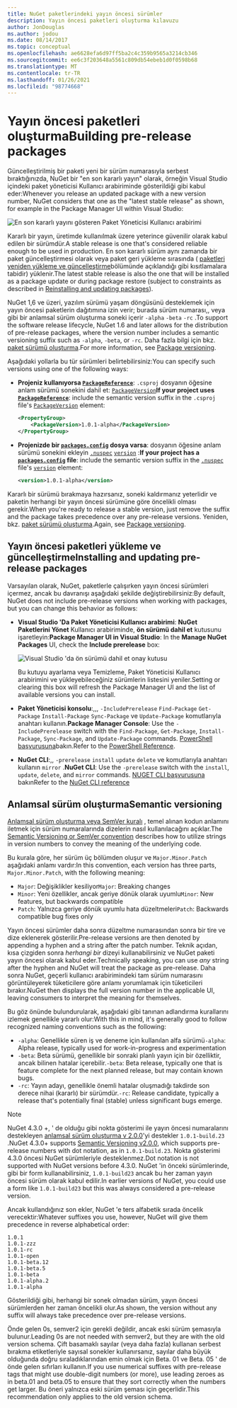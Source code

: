 ```yaml
---
title: NuGet paketlerindeki yayın öncesi sürümler
description: Yayın öncesi paketleri oluşturma kılavuzu
author: JonDouglas
ms.author: jodou
ms.date: 08/14/2017
ms.topic: conceptual
ms.openlocfilehash: ae6628efa6d97ff5ba2c4c359b9565a3214cb346
ms.sourcegitcommit: ee6c3f203648a5561c809db54ebeb1d0f0598b68
ms.translationtype: MT
ms.contentlocale: tr-TR
ms.lasthandoff: 01/26/2021
ms.locfileid: "98774668"
---
```

# <a name="building-pre-release-packages"></a><span data-ttu-id="791c8-103">Yayın öncesi paketleri oluşturma</span><span class="sxs-lookup"><span data-stu-id="791c8-103">Building pre-release packages</span></span>

<span data-ttu-id="791c8-104">Güncelleştirilmiş bir paketi yeni bir sürüm numarasıyla serbest bıraktığınızda, NuGet bir "en son kararlı yayın" olarak, örneğin Visual Studio içindeki paket yöneticisi Kullanıcı arabiriminde gösterildiği gibi kabul eder:</span><span class="sxs-lookup"><span data-stu-id="791c8-104">Whenever you release an updated package with a new version number, NuGet considers that one as the "latest stable release" as shown, for example in the Package Manager UI within Visual Studio:</span></span>

![En son kararlı yayını gösteren Paket Yöneticisi Kullanıcı arabirimi](media/Prerelease_01-LatestStable.png)

<span data-ttu-id="791c8-106">Kararlı bir yayın, üretimde kullanılmak üzere yeterince güvenilir olarak kabul edilen bir sürümdür.</span><span class="sxs-lookup"><span data-stu-id="791c8-106">A stable release is one that's considered reliable enough to be used in production.</span></span> <span data-ttu-id="791c8-107">En son kararlı sürüm aynı zamanda bir paket güncelleştirmesi olarak veya paket geri yükleme sırasında ( [paketleri yeniden yükleme ve güncelleştirme](../consume-packages/reinstalling-and-updating-packages.md)bölümünde açıklandığı gibi kısıtlamalara tabidir) yüklenir.</span><span class="sxs-lookup"><span data-stu-id="791c8-107">The latest stable release is also the one that will be installed as a package update or during package restore (subject to constraints as described in [Reinstalling and updating packages](../consume-packages/reinstalling-and-updating-packages.md)).</span></span>

<span data-ttu-id="791c8-108">NuGet 1,6 ve üzeri, yazılım sürümü yaşam döngüsünü desteklemek için yayın öncesi paketlerin dağıtımına izin verir; burada sürüm numarası,, veya gibi bir anlamsal sürüm oluşturma soneki içerir `-alpha` `-beta` `-rc` .</span><span class="sxs-lookup"><span data-stu-id="791c8-108">To support the software release lifecycle, NuGet 1.6 and later allows for the distribution of pre-release packages, where the version number includes a semantic versioning suffix such as `-alpha`, `-beta`, or `-rc`.</span></span> <span data-ttu-id="791c8-109">Daha fazla bilgi için bkz. [paket sürümü oluşturma](../concepts/package-versioning.md#pre-release-versions).</span><span class="sxs-lookup"><span data-stu-id="791c8-109">For more information, see [Package versioning](../concepts/package-versioning.md#pre-release-versions).</span></span>

<span data-ttu-id="791c8-110">Aşağıdaki yollarla bu tür sürümleri belirtebilirsiniz:</span><span class="sxs-lookup"><span data-stu-id="791c8-110">You can specify such versions using one of the following ways:</span></span>

- <span data-ttu-id="791c8-111">**Projeniz kullanıyorsa [`PackageReference`](../consume-packages/package-references-in-project-files.md)**: `.csproj` dosyanın öğesine anlam sürümü sonekini dahil et: [`PackageVersion`](/dotnet/core/tools/csproj#packageversion)</span><span class="sxs-lookup"><span data-stu-id="791c8-111">**If your project uses [`PackageReference`](../consume-packages/package-references-in-project-files.md)**: include the semantic version suffix in the `.csproj` file's [`PackageVersion`](/dotnet/core/tools/csproj#packageversion) element:</span></span>

    ```xml
    <PropertyGroup>
        <PackageVersion>1.0.1-alpha</PackageVersion>
    </PropertyGroup>
    ```

- <span data-ttu-id="791c8-112">**Projenizde bir [`packages.config`](../reference/packages-config.md) dosya varsa**: dosyanın öğesine anlam sürümü sonekini ekleyin [`.nuspec`](../reference/nuspec.md) [`version`](../reference/nuspec.md#version) :</span><span class="sxs-lookup"><span data-stu-id="791c8-112">**If your project has a [`packages.config`](../reference/packages-config.md) file**: include the semantic version suffix in the [`.nuspec`](../reference/nuspec.md) file's [`version`](../reference/nuspec.md#version) element:</span></span>

    ```xml
    <version>1.0.1-alpha</version>
    ```

<span data-ttu-id="791c8-113">Kararlı bir sürümü bırakmaya hazırsanız, soneki kaldırmanız yeterlidir ve paketin herhangi bir yayın öncesi sürümüne göre öncelikli olması gerekir.</span><span class="sxs-lookup"><span data-stu-id="791c8-113">When you're ready to release a stable version, just remove the suffix and the package takes precedence over any pre-release versions.</span></span> <span data-ttu-id="791c8-114">Yeniden, bkz. [paket sürümü oluşturma](../concepts/package-versioning.md#pre-release-versions).</span><span class="sxs-lookup"><span data-stu-id="791c8-114">Again, see [Package versioning](../concepts/package-versioning.md#pre-release-versions).</span></span>

## <a name="installing-and-updating-pre-release-packages"></a><span data-ttu-id="791c8-115">Yayın öncesi paketleri yükleme ve güncelleştirme</span><span class="sxs-lookup"><span data-stu-id="791c8-115">Installing and updating pre-release packages</span></span>

<span data-ttu-id="791c8-116">Varsayılan olarak, NuGet, paketlerle çalışırken yayın öncesi sürümleri içermez, ancak bu davranışı aşağıdaki şekilde değiştirebilirsiniz:</span><span class="sxs-lookup"><span data-stu-id="791c8-116">By default, NuGet does not include pre-release versions when working with packages, but you can change this behavior as follows:</span></span>

- <span data-ttu-id="791c8-117">**Visual Studio 'Da Paket Yöneticisi Kullanıcı arabirimi**: **NuGet Paketlerini Yönet** Kullanıcı arabiriminde, **ön sürümü dahil et** kutusunu işaretleyin:</span><span class="sxs-lookup"><span data-stu-id="791c8-117">**Package Manager UI in Visual Studio**: In the **Manage NuGet Packages** UI, check the **Include prerelease** box:</span></span>

    ![Visual Studio 'da ön sürümü dahil et onay kutusu](media/Prerelease_02-CheckPrerelease.png)

    <span data-ttu-id="791c8-119">Bu kutuyu ayarlama veya Temizleme, Paket Yöneticisi Kullanıcı arabirimini ve yükleyebileceğiniz sürümlerin listesini yeniler.</span><span class="sxs-lookup"><span data-stu-id="791c8-119">Setting or clearing this box will refresh the Package Manager UI and the list of available versions you can install.</span></span>

- <span data-ttu-id="791c8-120">**Paket Yöneticisi konsolu**:,,, `-IncludePrerelease` `Find-Package` `Get-Package` `Install-Package` `Sync-Package` ve `Update-Package` komutlarıyla anahtarı kullanın.</span><span class="sxs-lookup"><span data-stu-id="791c8-120">**Package Manager Console**: Use the `-IncludePrerelease` switch with the `Find-Package`, `Get-Package`, `Install-Package`, `Sync-Package`, and `Update-Package` commands.</span></span> <span data-ttu-id="791c8-121">[PowerShell başvurusuna](../reference/powershell-reference.md)bakın.</span><span class="sxs-lookup"><span data-stu-id="791c8-121">Refer to the [PowerShell Reference](../reference/powershell-reference.md).</span></span>

- <span data-ttu-id="791c8-122">**NuGet CLI**:,, `-prerelease` `install` `update` `delete` ve komutlarıyla anahtarı kullanın `mirror` .</span><span class="sxs-lookup"><span data-stu-id="791c8-122">**NuGet CLI**: Use the `-prerelease` switch with the `install`, `update`, `delete`, and `mirror` commands.</span></span> <span data-ttu-id="791c8-123">[NUGET CLI başvurusuna](../reference/nuget-exe-cli-reference.md) bakın</span><span class="sxs-lookup"><span data-stu-id="791c8-123">Refer to the [NuGet CLI reference](../reference/nuget-exe-cli-reference.md)</span></span>

## <a name="semantic-versioning"></a><span data-ttu-id="791c8-124">Anlamsal sürüm oluşturma</span><span class="sxs-lookup"><span data-stu-id="791c8-124">Semantic versioning</span></span>

<span data-ttu-id="791c8-125">[Anlamsal sürüm oluşturma veya SemVer kuralı](https://semver.org/spec/v1.0.0.html) , temel alınan kodun anlamını iletmek için sürüm numaralarında dizelerin nasıl kullanılacağını açıklar.</span><span class="sxs-lookup"><span data-stu-id="791c8-125">The [Semantic Versioning or SemVer convention](https://semver.org/spec/v1.0.0.html) describes how to utilize strings in version numbers to convey the meaning of the underlying code.</span></span>

<span data-ttu-id="791c8-126">Bu kurala göre, her sürüm üç bölümden oluşur ve `Major.Minor.Patch` aşağıdaki anlamı vardır:</span><span class="sxs-lookup"><span data-stu-id="791c8-126">In this convention, each version has three parts, `Major.Minor.Patch`, with the following meaning:</span></span>

- <span data-ttu-id="791c8-127">`Major`: Değişiklikler kesiliyor</span><span class="sxs-lookup"><span data-stu-id="791c8-127">`Major`: Breaking changes</span></span>
- <span data-ttu-id="791c8-128">`Minor`: Yeni özellikler, ancak geriye dönük olarak uyumlu</span><span class="sxs-lookup"><span data-stu-id="791c8-128">`Minor`: New features, but backwards compatible</span></span>
- <span data-ttu-id="791c8-129">`Patch`: Yalnızca geriye dönük uyumlu hata düzeltmeleri</span><span class="sxs-lookup"><span data-stu-id="791c8-129">`Patch`: Backwards compatible bug fixes only</span></span>

<span data-ttu-id="791c8-130">Yayın öncesi sürümler daha sonra düzeltme numarasından sonra bir tire ve dize eklenerek gösterilir.</span><span class="sxs-lookup"><span data-stu-id="791c8-130">Pre-release versions are then denoted by appending a hyphen and a string after the patch number.</span></span> <span data-ttu-id="791c8-131">Teknik açıdan, kısa çizgiden sonra *herhangi bir* dizeyi kullanabilirsiniz ve NuGet paketi yayın öncesi olarak kabul eder.</span><span class="sxs-lookup"><span data-stu-id="791c8-131">Technically speaking, you can use *any* string after the hyphen and NuGet will treat the package as pre-release.</span></span> <span data-ttu-id="791c8-132">Daha sonra NuGet, geçerli kullanıcı arabirimindeki tam sürüm numarasını görüntüleyerek tüketicilere göre anlamı yorumlamak için tüketicileri bırakır.</span><span class="sxs-lookup"><span data-stu-id="791c8-132">NuGet then displays the full version number in the applicable UI, leaving consumers to interpret the meaning for themselves.</span></span>

<span data-ttu-id="791c8-133">Bu göz önünde bulundurularak, aşağıdaki gibi tanınan adlandırma kurallarını izlemek genellikle yararlı olur:</span><span class="sxs-lookup"><span data-stu-id="791c8-133">With this in mind, it's generally good to follow recognized naming conventions such as the following:</span></span>

- <span data-ttu-id="791c8-134">`-alpha`: Genellikle süren iş ve deneme için kullanılan alfa sürümü</span><span class="sxs-lookup"><span data-stu-id="791c8-134">`-alpha`: Alpha release, typically used for work-in-progress and experimentation</span></span>
- <span data-ttu-id="791c8-135">`-beta`: Beta sürümü, genellikle bir sonraki planlı yayın için bir özelliktir, ancak bilinen hatalar içerebilir.</span><span class="sxs-lookup"><span data-stu-id="791c8-135">`-beta`: Beta release, typically one that is feature complete for the next planned release, but may contain known bugs.</span></span>
- <span data-ttu-id="791c8-136">`-rc`: Yayın adayı, genellikle önemli hatalar oluşmadığı takdirde son derece nihai (kararlı) bir sürümdür.</span><span class="sxs-lookup"><span data-stu-id="791c8-136">`-rc`: Release candidate, typically a release that's potentially final (stable) unless significant bugs emerge.</span></span>

> [!Note]
> <span data-ttu-id="791c8-137">NuGet 4.3.0 +, ' de olduğu gibi nokta gösterimi ile yayın öncesi numaralarını destekleyen [anlamsal sürüm oluşturma v 2.0.0](https://semver.org/spec/v2.0.0.html)'yi destekler `1.0.1-build.23` .</span><span class="sxs-lookup"><span data-stu-id="791c8-137">NuGet 4.3.0+ supports [Semantic Versioning v2.0.0](https://semver.org/spec/v2.0.0.html), which supports pre-release numbers with dot notation, as in `1.0.1-build.23`.</span></span> <span data-ttu-id="791c8-138">Nokta gösterimi 4.3.0 öncesi NuGet sürümleriyle desteklenmez.</span><span class="sxs-lookup"><span data-stu-id="791c8-138">Dot notation is not supported with NuGet versions before 4.3.0.</span></span> <span data-ttu-id="791c8-139">NuGet 'in önceki sürümlerinde, gibi bir form kullanabilirsiniz, `1.0.1-build23` ancak bu her zaman yayın öncesi sürüm olarak kabul edilir.</span><span class="sxs-lookup"><span data-stu-id="791c8-139">In earlier versions of NuGet, you could use a form like `1.0.1-build23` but this was always considered a pre-release version.</span></span>

<span data-ttu-id="791c8-140">Ancak kullandığınız son ekler, NuGet 'e ters alfabetik sırada öncelik verecektir:</span><span class="sxs-lookup"><span data-stu-id="791c8-140">Whatever suffixes you use, however, NuGet will give them precedence in reverse alphabetical order:</span></span>

```
1.0.1
1.0.1-zzz
1.0.1-rc
1.0.1-open
1.0.1-beta.12
1.0.1-beta.5
1.0.1-beta
1.0.1-alpha.2
1.0.1-alpha
```

<span data-ttu-id="791c8-141">Gösterildiği gibi, herhangi bir sonek olmadan sürüm, yayın öncesi sürümlerden her zaman öncelikli olur.</span><span class="sxs-lookup"><span data-stu-id="791c8-141">As shown, the version without any suffix will always take precedence over pre-release versions.</span></span>

<span data-ttu-id="791c8-142">Önde gelen 0s, semver2 için gerekli değildir, ancak eski sürüm şemasıyla bulunur.</span><span class="sxs-lookup"><span data-stu-id="791c8-142">Leading 0s are not needed with semver2, but they are with the old version schema.</span></span> <span data-ttu-id="791c8-143">Çift basamaklı sayılar (veya daha fazla) kullanan serbest bırakma etiketleriyle sayısal sonekler kullanırsanız, sayılar daha büyük olduğunda doğru sıraladıklarından emin olmak için Beta. 01 ve Beta. 05 ' de önde gelen sıfırları kullanın.</span><span class="sxs-lookup"><span data-stu-id="791c8-143">If you use numerical suffixes with pre-release tags that might use double-digit numbers (or more), use leading zeroes as in beta.01 and beta.05 to ensure that they sort correctly when the numbers get larger.</span></span> <span data-ttu-id="791c8-144">Bu öneri yalnızca eski sürüm şeması için geçerlidir.</span><span class="sxs-lookup"><span data-stu-id="791c8-144">This recommendation only applies to the old version schema.</span></span>
